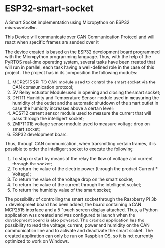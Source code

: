 # ESP32-smart-socket
A Smart Socket implementation using Micropython on ESP32 microcontroller. 

This Device will communicate over CAN Communication Protocol and will react when specific frames are sended over it.

The device created is based on the ESP32 development board programmed with the Micropython programming language. Thus, with the help of the PyRTOS real-time operating system, several tasks have been created that will run in parallel, each task having a well-defined role in the case of this project.
The project has in its composition the following modules:
1. MCP2515 SPI TO CAN module used to control the smart socket via the CAN communication protocol;
2. 5V Relay Actuator Module used in opening and closing the smart socket;
3. DHT11 Humidity and Temperature Sensor module used in measuring the humidity of the outlet and the automatic shutdown of the smart outlet in case the humidity increases above a certain level;
4. ACS712 current sensor module used to measure the current that will pass through the intelligent socket;
5. ZMPT101B voltage sensor module used to measure voltage drop on smart socket;
6. ESP32 development board.

Thus, through CAN communication, when transmitting certain frames, it is possible to order the intelligent socket to execute the following:
1. To stop or start by means of the relay the flow of voltage and current through the socket;
2. To return the value of the electric power (through the product Current * Voltage);
3. To return the value of the voltage drop on the smart socket;
4. To return the value of the current through the intelligent socket;
5. To return the humidity value of the smart socket;

The possibility of controlling the smart socket through the Raspberry Pi 3b + development board has been added, the board containing a CAN MCP2515 interface and a 5 "touch screen display attached.
Thus, a Python application was created and was configured to launch when the development board is also powered.
The created application has the possibility to read the voltage, current, power and humidity on the CAN communication line and to activate and deactivate the smart socket.
The created application can only be run on Raspbian OS, so it is not currently optimized to work on Windows.
